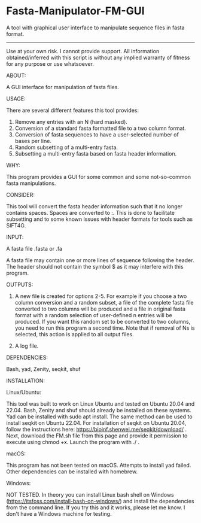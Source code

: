 # Fasta-Manipulator-FM-GUI
A tool with graphical user interface to manipulate sequence files in fasta format.  
_____________________________________________________________________________________________________________________________________________


Use at your own risk.
I cannot provide support. All information obtained/inferred with this script is without any implied warranty of fitness for any purpose or use whatsoever.

ABOUT: 

A GUI interface for manipulation of fasta files.  

USAGE: 

There are several different features this tool provides:

1) Remove any entries with an N (hard masked).
2) Conversion of a standard fasta formatted file to a two column format.
3) Conversion of fasta sequences to have a user-selected number of bases per line.
4) Random subsetting of a multi-entry fasta.
5) Subsetting a multi-entry fasta based on fasta header information.

WHY: 

This program provides a GUI for some common and some not-so-common fasta manipulations.  

CONSIDER: 

This tool will convert the fasta header information such that it no longer contains spaces. Spaces are converted to :.  This is done to facilitate subsetting and to some known issues with header formats for tools such as SIFT4G.  

INPUT: 

A fasta file .fasta or .fa 

A fasta file may contain one or more lines of sequence following the header. The header should not contain the symbol $ as it may interfere with this program. 

OUTPUTS: 

1) A new file is created for options 2-5. For example if you choose a two column conversion and a random subset, a file of the complete fasta file converted to two columns will be produced and a file in original fasta format with a random selection of user-defined n entries will be produced. If you want this random set to be converted to two columns, you need to run this program a second time. Note that if removal of Ns is selected, this action is applied to all output files.

2) A log file.

DEPENDENCIES:  

Bash, yad, Zenity, seqkit, shuf 

INSTALLATION:

Linux/Ubuntu:

This tool was built to work on Linux Ubuntu and tested on Ubuntu 20.04 and 22.04. Bash, Zenity and shuf should already be installed on these systems. Yad can be installed with sudo apt install. The same method can be used to install seqkit on Ubuntu 22.04.  For installation of seqkit on Ubuntu 20.04, follow the instructions here: https://bioinf.shenwei.me/seqkit/download/ .  Next, download the FM.sh file from this page and provide it permission to execute using chmod +x. Launch the program with ./ . 

macOS: 

This program has not been tested on macOS.  Attempts to install yad failed. Other dependencies can be installed with homebrew.  

Windows:

NOT TESTED. In theory you can install Linux bash shell on Windows (https://itsfoss.com/install-bash-on-windows/) and install the dependencies from the command line. If you try this and it works, please let me know. I don't have a Windows machine for testing.

